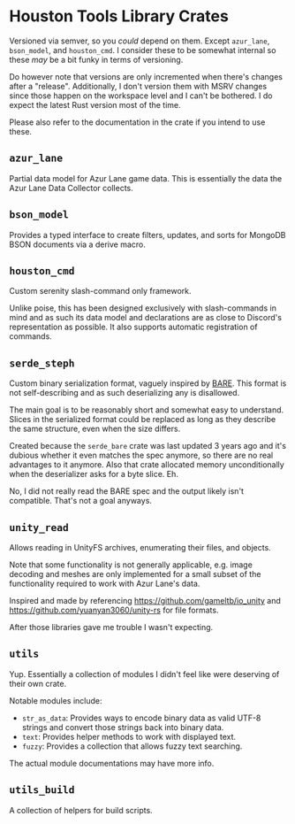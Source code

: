 # Houston Tools Library Crates

Versioned via semver, so you _could_ depend on them.
Except `azur_lane`, `bson_model`, and `houston_cmd`. I consider these to be somewhat internal so these _may_ be a bit funky in terms of versioning.

Do however note that versions are only incremented when there's changes after a "release".
Additionally, I don't version them with MSRV changes since those happen on the workspace level and I can't be bothered. I do expect the latest Rust version most of the time.

Please also refer to the documentation in the crate if you intend to use these.

## `azur_lane`

Partial data model for Azur Lane game data. This is essentially the data the Azur Lane Data Collector collects.

## `bson_model`

Provides a typed interface to create filters, updates, and sorts for MongoDB BSON documents via a derive macro.

## `houston_cmd`

Custom serenity slash-command only framework.

Unlike poise, this has been designed exclusively with slash-commands in mind and as such its data model and declarations are as close to Discord's representation as possible. It also supports automatic registration of commands.

## `serde_steph`

Custom binary serialization format, vaguely inspired by [BARE](https://baremessages.org/). This format is not self-describing and as such deserializing any is disallowed.

The main goal is to be reasonably short and somewhat easy to understand. Slices in the serialized format could be replaced as long as they describe the same structure, even when the size differs.

Created because the `serde_bare` crate was last updated 3 years ago and it's dubious whether it even matches the spec anymore, so there are no real advantages to it anymore. Also that crate allocated memory unconditionally when the deserializer asks for a byte slice. Eh.

No, I did not really read the BARE spec and the output likely isn't compatible. That's not a goal anyways.

## `unity_read`

Allows reading in UnityFS archives, enumerating their files, and objects.

Note that some functionality is not generally applicable, e.g. image decoding and meshes are only implemented for a small subset of the functionality required to work with Azur Lane's data.

Inspired and made by referencing <https://github.com/gameltb/io_unity> and <https://github.com/yuanyan3060/unity-rs> for file formats.

After those libraries gave me trouble I wasn't expecting.

## `utils`

Yup. Essentially a collection of modules I didn't feel like were deserving of their own crate.

Notable modules include:

- `str_as_data`: Provides ways to encode binary data as valid UTF-8 strings and convert those strings back into binary data.
- `text`: Provides helper methods to work with displayed text.
- `fuzzy`: Provides a collection that allows fuzzy text searching.

The actual module documentations may have more info.

## `utils_build`

A collection of helpers for build scripts.

